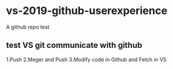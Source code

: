 # vs-2019-github-userexperience
A github repo test
## test VS git communicate with github
1.Push
2.Meger and Push
3.Modify code in Github and Fetch in VS
